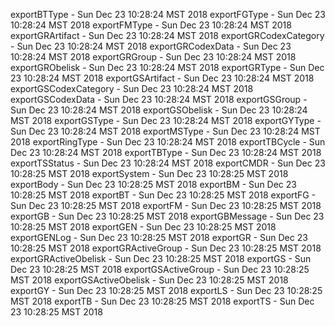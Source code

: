 
exportBTType - Sun Dec 23 10:28:24 MST 2018
exportFGType - Sun Dec 23 10:28:24 MST 2018
exportFMType - Sun Dec 23 10:28:24 MST 2018
exportGRArtifact - Sun Dec 23 10:28:24 MST 2018
exportGRCodexCategory - Sun Dec 23 10:28:24 MST 2018
exportGRCodexData - Sun Dec 23 10:28:24 MST 2018
exportGRGroup - Sun Dec 23 10:28:24 MST 2018
exportGRObelisk - Sun Dec 23 10:28:24 MST 2018
exportGRType - Sun Dec 23 10:28:24 MST 2018
exportGSArtifact - Sun Dec 23 10:28:24 MST 2018
exportGSCodexCategory - Sun Dec 23 10:28:24 MST 2018
exportGSCodexData - Sun Dec 23 10:28:24 MST 2018
exportGSGroup - Sun Dec 23 10:28:24 MST 2018
exportGSObelisk - Sun Dec 23 10:28:24 MST 2018
exportGSType - Sun Dec 23 10:28:24 MST 2018
exportGYType - Sun Dec 23 10:28:24 MST 2018
exportMSType - Sun Dec 23 10:28:24 MST 2018
exportRingType - Sun Dec 23 10:28:24 MST 2018
exportTBCycle - Sun Dec 23 10:28:24 MST 2018
exportTBType - Sun Dec 23 10:28:24 MST 2018
exportTSStatus - Sun Dec 23 10:28:24 MST 2018
exportCMDR - Sun Dec 23 10:28:25 MST 2018
exportSystem - Sun Dec 23 10:28:25 MST 2018
exportBody - Sun Dec 23 10:28:25 MST 2018
exportBM - Sun Dec 23 10:28:25 MST 2018
exportBT - Sun Dec 23 10:28:25 MST 2018
exportFG - Sun Dec 23 10:28:25 MST 2018
exportFM - Sun Dec 23 10:28:25 MST 2018
exportGB - Sun Dec 23 10:28:25 MST 2018
exportGBMessage - Sun Dec 23 10:28:25 MST 2018
exportGEN - Sun Dec 23 10:28:25 MST 2018
exportGENLog - Sun Dec 23 10:28:25 MST 2018
exportGR - Sun Dec 23 10:28:25 MST 2018
exportGRActiveGroup - Sun Dec 23 10:28:25 MST 2018
exportGRActiveObelisk - Sun Dec 23 10:28:25 MST 2018
exportGS - Sun Dec 23 10:28:25 MST 2018
exportGSActiveGroup - Sun Dec 23 10:28:25 MST 2018
exportGSActiveObelisk - Sun Dec 23 10:28:25 MST 2018
exportGY - Sun Dec 23 10:28:25 MST 2018
exportLS - Sun Dec 23 10:28:25 MST 2018
exportTB - Sun Dec 23 10:28:25 MST 2018
exportTS - Sun Dec 23 10:28:25 MST 2018

